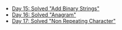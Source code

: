 - [Day 15: Solved "Add Binary Strings"](./Day15.md)
- [Day 16: Solved "Anagram"](./Day16.md)
- [Day 17: Solved "Non Repeating Character"](./Day17.md)
